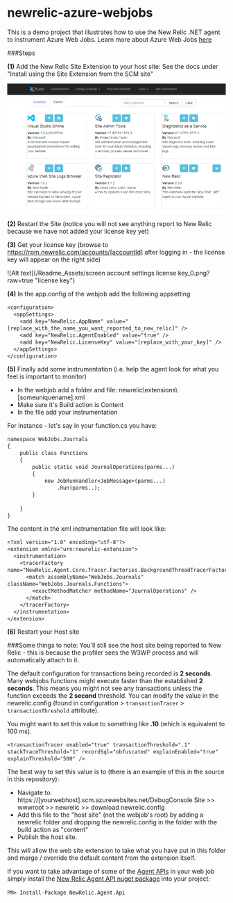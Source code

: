 # newrelic-azure-webjobs
This is a demo project that illustrates how to use the New Relic .NET agent to instrument Azure Web Jobs.  Learn more about Azure Web Jobs [here](https://azure.microsoft.com/en-us/documentation/articles/websites-webjobs-resources/)

###Steps

**(1)** Add the New Relic Site Extension to your host site:
See the docs under "Install using the Site Extension from the SCM site"

![Alt text](/Readme_Assets/site_extensions.png?raw=true "site extension")

**(2)** Restart the Site (notice you will not see anything report to New Relic because we have not added your license key yet)

**(3)** Get your license key (browse to https://rpm.newrelic.com/accounts/[accountId] after logging in - the license key will appear on the right side)

![Alt text](/Readme_Assets/screen account settings license key_0.png?raw=true "license key")

**(4)** In the app.config of the webjob add the following appsetting

```
<configuration>
  <appSettings>
    <add key="NewRelic.AppName" value="[replace_with_the_name_you_want_reported_to_new_relic]" />
    <add key="NewRelic.AgentEnabled" value="true" />
    <add key="NewRelic.LicenseKey" value="[replace_with_your_key]" />
  </appSettings> 
</configuration> 

```

**(5)** Finally add some instrumentation (i.e. help the agent look for what you feel is important to monitor)

 - In the webjob add a folder and file: newrelic\extensions\\[someuniquename].xml
 - Make sure it's Build action is Content
 - In the file add your instrumentation

For instance - let's say in your function.cs you have:

```
namespace WebJobs.Journals
{
    public class Functions
    {
        public static void JournalOperations(parms...)
        {
            new JobRunHandler<JobMessage>(parms...)
                .Run(parms..);
        }

    }
}
```

The content in the xml instrumentation file will look like:

```
<?xml version="1.0" encoding="utf-8"?>
<extension xmlns="urn:newrelic-extension">
  <instrumentation>
    <tracerFactory name="NewRelic.Agent.Core.Tracer.Factories.BackgroundThreadTracerFactory">
      <match assemblyName="WebJobs.Journals" className="WebJobs.Journals.Functions">
        <exactMethodMatcher methodName="JournalOperations" />
      </match>
    </tracerFactory>
  </instrumentation>
</extension>
```

**(6)** Restart your Host site


###Some things to note:
You'll still see the host site being reported to New Relic - this is because the profiler sees the W3WP process and will automatically attach to it.

The default configuration for transactions being recorded is **2 seconds**. Many webjobs functions might execute faster than the established **2 seconds**. This means you might not see any transactions unless the function exceeds the **2 second** threshold.  You can modify the value in the newrelic.config (found in configuration > ```transactionTracer``` > ```transactionThreshold``` attribute).  

You might want to set this value to something like **.10** (which is equivalent to 100 ms).

```
<transactionTracer enabled="true" transactionThreshold=".1" stackTraceThreshold="1" recordSql="obfuscated" explainEnabled="true" explainThreshold="500" />
```

The best way to set this value is to (there is an example of this in the source in this repository):

- Navigate to: https://[yourwebhost].scm.azurewebsites.net/DebugConsole
Site >> wwwroot >> newrelic >> download newrelic.config
- Add this file to the "host site" (not the webjob's root) by adding a newrelic folder and dropping the newrelic.config in the folder with the build action as "content"
- Publish the host site.

This will allow the web site extension to take what you have put in this folder and merge / override the default content from the extension itself.

If you want to take advantage of some of the [Agent APIs](https://docs.newrelic.com/docs/agents/net-agent/features/net-agent-api) in your web job simply install the [New Relic Agent API nuget package](https://www.nuget.org/packages/NewRelic.Agent.Api/) into your project: 

``` PM> Install-Package NewRelic.Agent.Api ```
